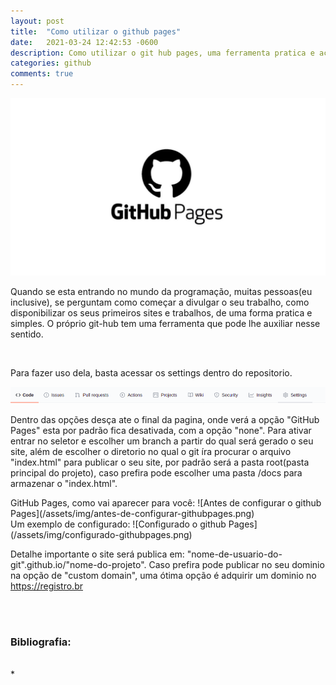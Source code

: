```yaml
---
layout: post
title:  "Como utilizar o github pages"
date:   2021-03-24 12:42:53 -0600
description: Como utilizar o git hub pages, uma ferramenta pratica e acessível
categories: github
comments: true
---
```

![Git-hub pages](/assets/img/github-pages.jpeg)

<p>
Quando se esta entrando no mundo da programação, muitas pessoas(eu inclusive), se perguntam como começar a divulgar o seu trabalho, como disponibilizar os seus primeiros sites e trabalhos, de uma forma pratica e simples. O próprio git-hub tem uma ferramenta que pode lhe auxiliar nesse sentido. 
</p>
<br>
<p>
Para fazer uso dela, basta acessar os settings dentro do repositorio.
</p>

![Opções do github](/assets/img/settings_github.png)

<p>
Dentro das opções desça ate o final da pagina, onde verá a opção "GitHub Pages" esta por padrão fica desativada, com a opção "none". Para ativar entrar no seletor e escolher um branch a partir do qual será gerado o seu site, além de escolher o diretorio no qual o git íra procurar o arquivo "index.html" para publicar o seu site, por padrão será a pasta root(pasta principal do projeto), caso prefira pode escolher uma pasta /docs para armazenar o "index.html".
</p>
GitHub Pages, como vai aparecer para você:
![Antes de configurar o github Pages](/assets/img/antes-de-configurar-githubpages.png)
<br>
Um exemplo de configurado:
![Configurado o github Pages](/assets/img/configurado-githubpages.png)
<p>
Detalhe importante o site será publica em: "nome-de-usuario-do-git".github.io/"nome-do-projeto". Caso prefira pode publicar no seu dominio na opção de "custom domain", uma ótima opção é adquirir um dominio no <a href="https://registro.br">https://registro.br</a>
</p>

<br><br>

### **Bibliografia:**
<br>
* <https://docs.github.com/pt/github/working-with-github-pages>
